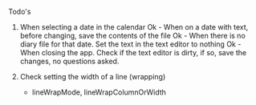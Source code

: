 Todo's

1) When selecting a date in the calendar
    Ok - When on a date with text, before changing, save the contents of the file
    Ok - When there is no diary file for that date.  Set the text in the
      text editor to nothing
    Ok - When closing the app.  Check if the text editor is dirty, if so, save
      the changes, no questions asked. 
      
2) Check setting the width of a line (wrapping)
    - lineWrapMode, lineWrapColumnOrWidth
